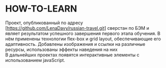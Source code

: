 # HOW-TO-LEARN
Проект, опубликованный по адресу [https://github.com/LenaDavy/russian-travel.git] сверстан по БЭМ и являет результатом успешного завершения первого этапа обучения. В нём применены технологии flex-box и grid layout, обеспечивающие его адаптивность.  Добавлены изображения и ссылки на различные ресурсы, использованы эффекты наведения на них<br>
В дальнейших проектах появятся интерактивные элементы с использованием javaScript.
